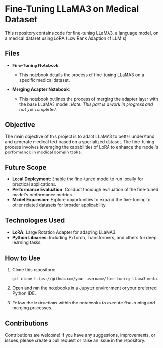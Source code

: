 # Fine-Tuning LLaMA3 on Medical Dataset

This repository contains code for fine-tuning LLaMA3, a language model, on a medical dataset using LoRA (Low Rank Adaption of LLM's).

## Files

- **Fine-Tuning Notebook**: 
  - This notebook details the process of fine-tuning LLaMA3 on a specific medical dataset.

- **Merging Adapter Notebook**: 
  - This notebook outlines the process of merging the adapter layer with the base LLaMA3 model. *Note: This part is a work in progress and not yet completed.*

## Objective

The main objective of this project is to adapt LLaMA3 to better understand and generate medical text based on a specialized dataset. The fine-tuning process involves leveraging the capabilities of LoRA to enhance the model's performance in medical domain tasks.

## Future Scope

- **Local Deployment**: Enable the fine-tuned model to run locally for practical applications.
- **Performance Evaluation**: Conduct thorough evaluation of the fine-tuned model's performance metrics.
- **Model Expansion**: Explore opportunities to expand the fine-tuning to other related datasets for broader applicability.

## Technologies Used

- **LoRA**: Large Rotation Adapter for adapting LLaMA3.
- **Python Libraries**: Including PyTorch, Transformers, and others for deep learning tasks.

## How to Use

1. Clone this repository:
   ```bash
   git clone https://github.com/your-username/fine-tuning-llama3-medical.git
   ```

2. Open and run the notebooks in a Jupyter environment or your preferred Python IDE.

3. Follow the instructions within the notebooks to execute fine-tuning and merging processes.

## Contributions

Contributions are welcome! If you have any suggestions, improvements, or issues, please create a pull request or raise an issue in the repository.


